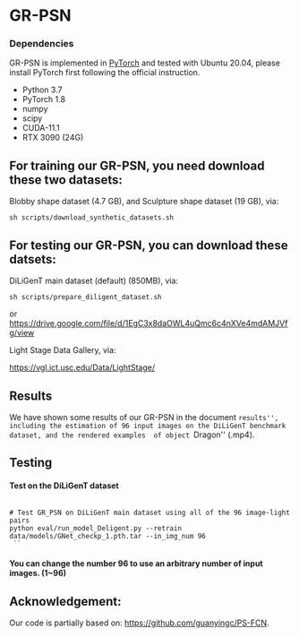 # GR-PSN
### Dependencies
GR-PSN is implemented in [PyTorch](https://pytorch.org/) and tested with Ubuntu 20.04, please install PyTorch first following the official instruction. 
- Python 3.7 
- PyTorch 1.8
- numpy
- scipy
- CUDA-11.1
- RTX 3090 (24G)

## For training our GR-PSN, you need download these two datasets:
Blobby shape dataset (4.7 GB), and Sculpture shape dataset (19 GB), via: 

```shell
sh scripts/download_synthetic_datasets.sh
```
## For testing our GR-PSN, you can download these datsets:

DiLiGenT main dataset (default) (850MB), via:
```shell
sh scripts/prepare_diligent_dataset.sh  
```
or   https://drive.google.com/file/d/1EgC3x8daOWL4uQmc6c4nXVe4mdAMJVfg/view


Light Stage Data Gallery, via:

https://vgl.ict.usc.edu/Data/LightStage/

## Results

We have shown some results of our GR-PSN in the document ``results'', including the estimation of 96 input images on the DiLiGenT benchmark dataset, and the rendered examples  of object ``Dragon'' (.mp4).


## Testing

#### Test on the DiLiGenT dataset
```shell

# Test GR_PSN on DiLiGenT main dataset using all of the 96 image-light pairs
python eval/run_model_Deligent.py --retrain data/models/GNet_checkp_1.pth.tar --in_img_num 96
 ``
```

#### You can change the number 96 to use an arbitrary number of input images. (1~96)




## Acknowledgement:

Our code is partially based on: https://github.com/guanyingc/PS-FCN.

